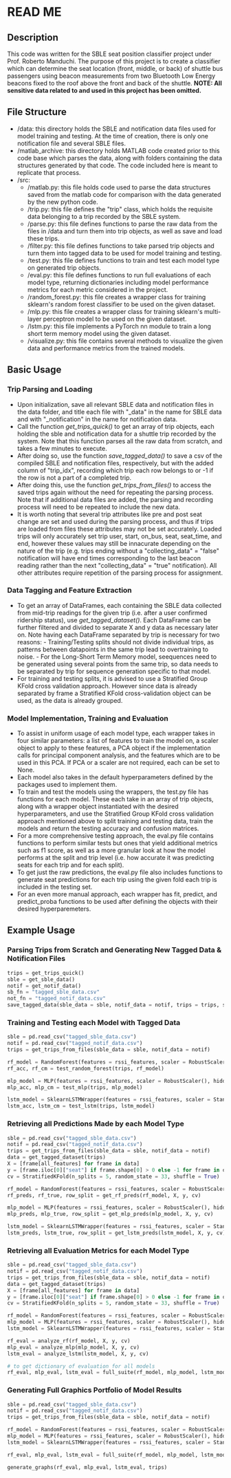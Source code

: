 # READ ME
## Description
This code was written for the SBLE seat position classifier project under Prof. Roberto Manduchi.
    The purpose of this project is to create a classifier which can determine the seat location (front, middle, or back) of 
    shuttle bus passengers using beacon measurements from two Bluetooth Low Energy beacons fixed to the roof above the front and
    back of the shuttle.
**NOTE: All sensitive data related to and used in this project has been omitted.**

## File Structure
- /data: this directory holds the SBLE and notification data files used for model training and testing. At the
    time of creation, there is only one notification file and several SBLE files.
- /matlab_archive: this directory holds MATLAB code created prior to this code base which parses the data, along
    with folders containing the data structures generated by that code. The code included here is meant to 
    replicate that process.
- /src:
    - /matlab.py: this file holds code used to parse the data structures saved from the matlab code for comparison
        with the data generated by the new python code.
    - /trip.py: this file defines the "trip" class, which holds the requisite data belonging to a trip recorded by 
        the SBLE system.
    - /parse.py: this file defines functions to parse the raw data from the files in /data and turn them into
        trip objects, as well as save and load these trips.
    - /filter.py: this file defines functions to take parsed trip objects and turn them into tagged data to be 
        used for model training and testing.
    - /test.py: this file defines functions to train and test each model type on generated trip objects.
    - /eval.py: this file defines functions to run full evaluations of each model type, returning dictionaries
        including model performance metrics for each metric considered in the project.
    - /random_forest.py: this file creates a wrapper class for training sklearn's random forest classifier to 
        be used on the given dataset.
    - /mlp.py: this file creates a wrapper class for training sklearn's multi-layer perceptron model to be used 
        on the given dataset.
    - /lstm.py: this file implements a PyTorch nn module to train a long short term memory model using the given 
        dataset.
    - /visualize.py: this file contains several methods to visualize the given data and performance metrics from 
        the trained models.

## Basic Usage
### Trip Parsing and Loading
- Upon initialization, save all relevant SBLE data and notification files in the data folder, and title each file
    with "_data" in the name for SBLE data and with "_notification" in the name for notification data.
- Call the function *get_trips_quick()* to get an array of trip objects, each holding the sble and notification data
    for a shuttle trip recorded by the system. Note that this function parses all the raw data from scratch, and
    takes a few minutes to execute.
- After doing so, use the function *save_tagged_data()* to save a csv of the compiled SBLE and notification files,
    respectively, but with the added column of "trip_idx", recording which trip each row belongs to or -1 if the row 
    is not a part of a completed trip.
- After doing this, use the function *get_trips_from_files()* to access the saved trips again without the need for 
    repeating the parsing process. Note that if additional data files are added, the parsing and recording process 
    will need to be repeated to include the new data.
- It is worth noting that several trip attributes like pre and post seat change are set and used during the parsing 
    process, and thus if trips are loaded from files these attributes may not be set accurately. Loaded trips will only 
    accurately set trip user, start, on_bus, seat, seat_time, and end, however these values may still be innacurate 
    depending on the nature of the trip (e.g. trips ending without a "collecting_data" = "false" notification will have 
    end times corresponding to the last beacon reading rather than the next "collecting_data" = "true" notification). 
    All other attributes require repetition of the parsing process for assignment.

### Data Tagging and Feature Extraction
- To get an array of DataFrames, each containing the SBLE data collected from mid-trip readings for the given trip 
    (i.e. after a user confirmed ridership status), use *get_tagged_dataset()*. Each DataFrame can be further filtered 
    and divided to separate X and y data as necessary later on.
    Note having each DataFrame separated by trip is necessary for two reasons:
        - Training/Testing splits should not divide individual trips, as patterns between datapoints in the same trip
            lead to overtraining to noise.
        - For the Long-Short Term Memory model, seequences need to be generated using several points from the same trip,
            so data needs to be separated by trip for sequence generation specific to that model.
- For training and testing splits, it is advised to use a Stratified Group KFold cross validation approach. However since data 
    is already separated by frame a Stratified KFold cross-validation object can be used, as the data is already grouped.

### Model Implementation, Training and Evaluation
- To assist in uniform usage of each model type, each wrapper takes in four similar parameters: a list of features to train 
    the model on, a scaler object to apply to these features, a PCA object if the implementation calls for principal component 
    analysis, and the features which are to be used in this PCA. If PCA or a scaler are not required, each can be set to None.
- Each model also takes in the default hyperparameters defined by the packages used to implement them.
- To train and test the models using the wrappers, the test.py file has functions for each model. These each take in an array 
    of trip objects, along with a wrapper object instantiated with the desired hyperparameters, and use the Stratified Group 
    KFold cross validation approach mentioned above to split training and testing data, train the models and return the testing 
    accuracy and confusion matrices.
- For a more comprehensive testing approach, the eval.py file contains functions to perform similar tests but ones that yield additional 
    metrics such as f1 score, as well as a more granular look at how the model performs at the split and trip level (i.e. how accurate 
    it was predicting seats for each trip and for each split).
- To get just the raw predictions, the eval.py file also includes functions to generate seat predictions for each trip using the given fold 
    each trip is included in the testing set.
- For an even more manual approach, each wrapper has fit, predict, and predict_proba functions to be used after defining the objects with 
    their desired hyperparemeters.

## Example Usage
### Parsing Trips from Scratch and Generating New Tagged Data & Notification Files
```python
trips = get_trips_quick()
sble = get_sble_data()
notif = get_notif_data()
sb_fn = "tagged_sble_data.csv"
not_fn = "tagged_notif_data.csv"
save_tagged_data(sble_data = sble, notif_data = notif, trips = trips, sble_filename = sb_fn, notif_filename = not_fn)
```

### Training and Testing each Model with Tagged Data
```python
sble = pd.read_csv("tagged_sble_data.csv")
notif = pd.read_csv("tagged_notif_data.csv")
trips = get_trips_from_files(sble_data = sble, notif_data = notif)

rf_model = RandomForest(features = rssi_features, scaler = RobustScaler(), n_estimators = 50, criterion = 'log_loss', max_features = 'sqrt', max_depth = 10, min_samples_split = 20, min_samples_leaf = 12, ccp_alpha = 0)
rf_acc, rf_cm = test_random_forest(trips, rf_model)

mlp_model = MLP(features = rssi_features, scaler = RobustScaler(), hidden_layer_sizes = (50, 50), batch_size = 16, activation = 'relu', learning_rate = 'adaptive', learning_rate_init = 0.001, alpha = 0.01, max_iter = 500, early_stopping = True, n_iter_no_change = 25)
mlp_acc, mlp_cm = test_mlp(trips, mlp_model)

lstm_model = SklearnLSTMWrapper(features = rssi_features, scaler = StandardScaler(), pca = PCA(n_components = 5), hidden_size = 50, lr = 0.001, num_epochs = 5, sub_sequence_length = 12, batch_size = 25, num_layers = 1, bidirectional = False, recurrent_dropout = 0.25, l2_lambda = 0.05)
lstm_acc, lstm_cm = test_lstm(trips, lstm_model)
```

### Retrieving all Predictions Made by each Model Type
```python
sble = pd.read_csv("tagged_sble_data.csv")
notif = pd.read_csv("tagged_notif_data.csv")
trips = get_trips_from_files(sble_data = sble, notif_data = notif)
data = get_tagged_dataset(trips)
X = [frame[all_features] for frame in data]
y = [frame.iloc[0]["seat"] if frame.shape[0] > 0 else -1 for frame in data]
cv = StratifiedKFold(n_splits = 5, random_state = 33, shuffle = True)

rf_model = RandomForest(features = rssi_features, scaler = RobustScaler(), n_estimators = 50, criterion = 'log_loss', max_features = 'sqrt', max_depth = 10, min_samples_split = 20, min_samples_leaf = 12, ccp_alpha = 0)
rf_preds, rf_true, row_split = get_rf_preds(rf_model, X, y, cv) 

mlp_model = MLP(features = rssi_features, scaler = RobustScaler(), hidden_layer_sizes = (50, 50), batch_size = 16, activation = 'relu', learning_rate = 'adaptive', learning_rate_init = 0.001, alpha = 0.01, max_iter = 500, early_stopping = True, n_iter_no_change = 25)
mlp_preds, mlp_true, row_split = get_mlp_preds(mlp_model, X, y, cv)

lstm_model = SklearnLSTMWrapper(features = rssi_features, scaler = StandardScaler(), pca = PCA(n_components = 5), hidden_size = 50, lr = 0.001, num_epochs = 5, sub_sequence_length = 12, batch_size = 25, num_layers = 1, bidirectional = False, recurrent_dropout = 0.25, l2_lambda = 0.05)
lstm_preds, lstm_true, row_split = get_lstm_preds(lstm_model, X, y, cv)
```

### Retrieving all Evaluation Metrics for each Model Type
```python
sble = pd.read_csv("tagged_sble_data.csv")
notif = pd.read_csv("tagged_notif_data.csv")
trips = get_trips_from_files(sble_data = sble, notif_data = notif)
data = get_tagged_dataset(trips)
X = [frame[all_features] for frame in data]
y = [frame.iloc[0]["seat"] if frame.shape[0] > 0 else -1 for frame in data]
cv = StratifiedKFold(n_splits = 5, random_state = 33, shuffle = True)

rf_model = RandomForest(features = rssi_features, scaler = RobustScaler(), n_estimators = 50, criterion = 'log_loss', max_features = 'sqrt', max_depth = 10, min_samples_split = 20, min_samples_leaf = 12, ccp_alpha = 0)
mlp_model = MLP(features = rssi_features, scaler = RobustScaler(), hidden_layer_sizes = (50, 50), batch_size = 16, activation = 'relu', learning_rate = 'adaptive', learning_rate_init = 0.001, alpha = 0.01, max_iter = 500, early_stopping = True, n_iter_no_change = 25)
lstm_model = SklearnLSTMWrapper(features = rssi_features, scaler = StandardScaler(), pca = PCA(n_components = 5), hidden_size = 50, lr = 0.001, num_epochs = 5, sub_sequence_length = 12, batch_size = 25, num_layers = 1, bidirectional = False, recurrent_dropout = 0.25, l2_lambda = 0.05)

rf_eval = analyze_rf(rf_model, X, y, cv)
mlp_eval = analyze_mlp(mlp_model, X, y, cv)
lstm_eval = analyze_lstm(lstm_model, X, y, cv)

# to get dictionary of evaluation for all models
rf_eval, mlp_eval, lstm_eval = full_suite(rf_model, mlp_model, lstm_model, trips)
```

### Generating Full Graphics Portfolio of Model Results
```python
sble = pd.read_csv("tagged_sble_data.csv")
notif = pd.read_csv("tagged_notif_data.csv")
trips = get_trips_from_files(sble_data = sble, notif_data = notif)

rf_model = RandomForest(features = rssi_features, scaler = RobustScaler(), n_estimators = 50, criterion = 'log_loss', max_features = 'sqrt', max_depth = 10, min_samples_split = 20, min_samples_leaf = 12, ccp_alpha = 0)
mlp_model = MLP(features = rssi_features, scaler = RobustScaler(), hidden_layer_sizes = (50, 50), batch_size = 16, activation = 'relu', learning_rate = 'adaptive', learning_rate_init = 0.001, alpha = 0.01, max_iter = 500, early_stopping = True, n_iter_no_change = 25)
lstm_model = SklearnLSTMWrapper(features = rssi_features, scaler = StandardScaler(), pca = PCA(n_components = 5), hidden_size = 50, lr = 0.001, num_epochs = 5, sub_sequence_length = 12, batch_size = 25, num_layers = 1, bidirectional = False, recurrent_dropout = 0.25, l2_lambda = 0.05)

rf_eval, mlp_eval, lstm_eval = full_suite(rf_model, mlp_model, lstm_model, trips)

generate_graphs(rf_eval, mlp_eval, lstm_eval, trips)
```
